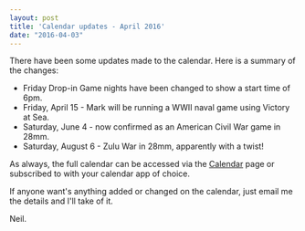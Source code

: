 ```yaml
---
layout: post
title: 'Calendar updates - April 2016'
date: "2016-04-03"
---
```


There have been some updates made to the calendar. Here is a summary of the changes:

* Friday Drop-in Game nights have been changed to show a start time of 6pm.
* Friday, April 15 - Mark will be running a WWII naval game using Victory at Sea.
* Saturday, June 4 - now confirmed as an American Civil War game in 28mm.
* Saturday, August 6 - Zulu War in 28mm, apparently with a twist!

As always, the full calendar can be accessed via the [Calendar](http://abbeywoodirregulars.uk/calendar/) page or subscribed to with your calendar app of choice.

If anyone want's anything added or changed on the calendar, just email me the details and I'll take of it.

Neil.
